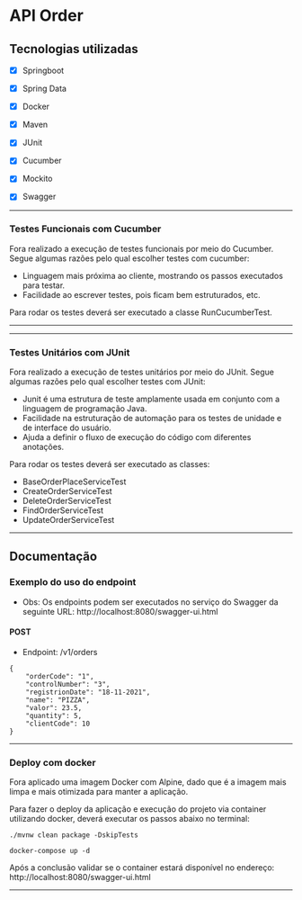 # API Order

## Tecnologias utilizadas
 - [X] Springboot
 - [X] Spring Data
 - [X] Docker
 - [X] Maven
 - [X] JUnit
 - [X] Cucumber
 - [X] Mockito
 - [X] Swagger
 

***
### Testes Funcionais com Cucumber
Fora realizado a execução de testes funcionais por meio do Cucumber.
Segue algumas razões pelo qual escolher testes com cucumber:

 - Linguagem mais próxima ao cliente, mostrando os passos executados para testar.
 - Facilidade ao escrever testes, pois ficam bem estruturados, etc.

Para rodar os testes deverá ser executado a classe RunCucumberTest.

***

***
### Testes Unitários com JUnit
Fora realizado a execução de testes unitários por meio do JUnit.
Segue algumas razões pelo qual escolher testes com JUnit:

- Junit é uma estrutura de teste amplamente usada em conjunto com a linguagem de programação Java.
- Facilidade na estruturação de automação para os testes de unidade e de interface do usuário.
- Ajuda a definir o fluxo de execução do código com diferentes anotações.

Para rodar os testes deverá ser executado as classes:

- BaseOrderPlaceServiceTest
- CreateOrderServiceTest
- DeleteOrderServiceTest
- FindOrderServiceTest
- UpdateOrderServiceTest

***


## Documentação

### Exemplo do uso do endpoint

 - Obs: Os endpoints podem ser executados no serviço do Swagger da seguinte URL: http://localhost:8080/swagger-ui.html

#### POST 
- Endpoint: /v1/orders

```
{
    "orderCode": "1",
    "controlNumber": "3",
    "registrionDate": "18-11-2021",
    "name": "PIZZA",
    "valor": 23.5,
    "quantity": 5,
    "clientCode": 10
}
```

***


### Deploy com docker

Fora aplicado uma imagem Docker com Alpine, dado que é a imagem mais limpa e mais otimizada para manter 
a aplicação.

Para fazer o deploy da aplicação e execução do projeto via container utilizando docker, deverá executar 
os passos abaixo no terminal:

```
./mvnw clean package -DskipTests

docker-compose up -d
```
Após a conclusão validar se o container estará disponível no endereço: http://localhost:8080/swagger-ui.html

***
